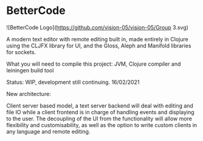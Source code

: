 # BetterCode

![BetterCode Logo](https://github.com/vision-05/vision-05/Group 3.svg)

A modern text editor with remote editing built in, made entirely in Clojure using the CLJFX library for UI, and the Gloss, Aleph and Manifold libraries for sockets.

What you will need to compile this project:
JVM, Clojure compiler and leiningen build tool

Status: WIP, development still continuing. 16/02/2021

New architecture:

Client server based model, a text server backend will deal with editing and file IO while a client frontend is in charge of handling events and displaying to the user. The decoupling of the UI from the functionality will allow more flexibility and customisability, as well as the option to write custom clients in any language and remote editing.
